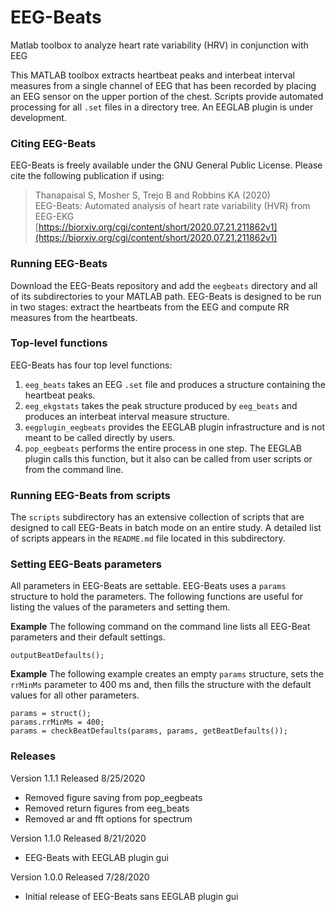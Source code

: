 # EEG-Beats
Matlab toolbox to analyze heart rate variability (HRV) in conjunction with EEG

This MATLAB toolbox extracts heartbeat peaks and interbeat interval measures
from a single channel of EEG that has been recorded by placing an EEG
sensor on the upper portion of the chest. Scripts provide automated
processing for all `.set` files in a directory tree. An EEGLAB plugin is
under development.  

### Citing EEG-Beats
EEG-Beats is freely available under the GNU General Public License. 
Please cite the following publication if using:  
> Thanapaisal S, Mosher S, Trejo B and Robbins KA (2020)  
> EEG-Beats: Automated analysis of heart rate variability (HVR) from EEG-EKG  
> [https://biorxiv.org/cgi/content/short/2020.07.21.211862v1](https://biorxiv.org/cgi/content/short/2020.07.21.211862v1)

### Running EEG-Beats

Download the EEG-Beats repository and add the `eegbeats` directory and all of
its subdirectories to your MATLAB path. EEG-Beats is designed to be run in
two stages: extract the heartbeats from the EEG and compute RR measures from the
heartbeats.  

### Top-level functions
EEG-Beats has four top level functions:
1. `eeg_beats` takes an EEG `.set` file and produces a structure containing the heartbeat peaks.
2. `eeg_ekgstats` takes the peak structure produced by `eeg_beats` and produces an interbeat interval measure structure.
3. `eegplugin_eegbeats` provides the EEGLAB plugin infrastructure and is not meant to be called directly by users.
4. `pop_eegbeats` performs the entire process in one step. The EEGLAB plugin calls this function, but
it also can be called from user scripts or from the command line.

### Running EEG-Beats from scripts
The `scripts` subdirectory has an extensive collection of scripts that are designed to call EEG-Beats
in batch mode on an entire study. A detailed list of scripts appears in the `README.md` file located
in this subdirectory.  

### Setting EEG-Beats parameters
All parameters in EEG-Beats are settable.  EEG-Beats uses a `params` structure to hold the 
parameters. The following functions are useful for listing the values of the parameters and setting them.  

**Example** The following command on the command line lists all EEG-Beat parameters and
their default settings.

    outputBeatDefaults(); 


**Example** The following example creates an empty `params` structure, sets the `rrMinMs` parameter to 400 ms
and, then fills the structure with the default values for all other parameters.

    params = struct();
    params.rrMinMs = 400;
    params = checkBeatDefaults(params, params, getBeatDefaults());

### Releases

Version 1.1.1 Released 8/25/2020
* Removed figure saving from pop_eegbeats
* Removed return figures from eeg_beats
* Removed ar and fft options for spectrum 
   
Version 1.1.0 Released 8/21/2020
* EEG-Beats with EEGLAB plugin gui

Version 1.0.0 Released 7/28/2020
* Initial release of EEG-Beats sans EEGLAB plugin gui
